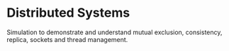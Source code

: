 # Distributed Systems
 Simulation to demonstrate and understand mutual exclusion, consistency, replica, sockets and thread management. 
